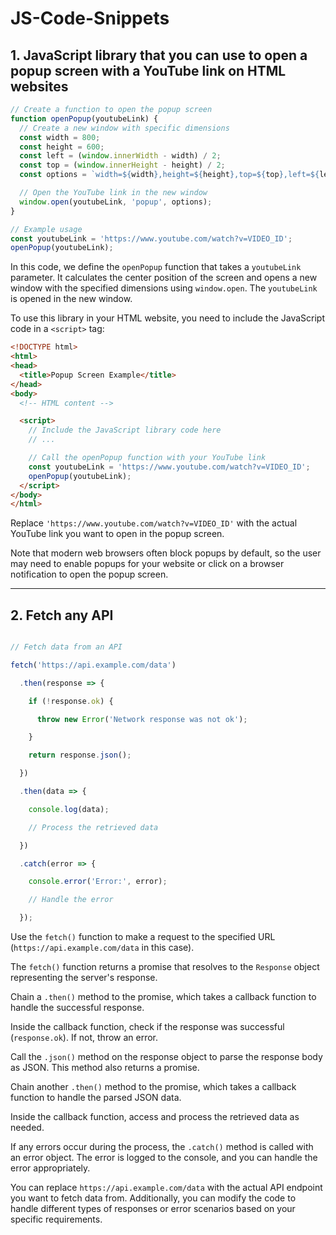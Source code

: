 # JS-Code-Snippets

## 1. JavaScript library that you can use to open a popup screen with a YouTube link on HTML websites

```javascript
// Create a function to open the popup screen
function openPopup(youtubeLink) {
  // Create a new window with specific dimensions
  const width = 800;
  const height = 600;
  const left = (window.innerWidth - width) / 2;
  const top = (window.innerHeight - height) / 2;
  const options = `width=${width},height=${height},top=${top},left=${left}`;

  // Open the YouTube link in the new window
  window.open(youtubeLink, 'popup', options);
}

// Example usage
const youtubeLink = 'https://www.youtube.com/watch?v=VIDEO_ID';
openPopup(youtubeLink);
```

In this code, we define the `openPopup` function that takes a `youtubeLink` parameter. It calculates the center position of the screen and opens a new window with the specified dimensions using `window.open`. The `youtubeLink` is opened in the new window.

To use this library in your HTML website, you need to include the JavaScript code in a `<script>` tag:

```html
<!DOCTYPE html>
<html>
<head>
  <title>Popup Screen Example</title>
</head>
<body>
  <!-- HTML content -->

  <script>
    // Include the JavaScript library code here
    // ...

    // Call the openPopup function with your YouTube link
    const youtubeLink = 'https://www.youtube.com/watch?v=VIDEO_ID';
    openPopup(youtubeLink);
  </script>
</body>
</html>
```

Replace `'https://www.youtube.com/watch?v=VIDEO_ID'` with the actual YouTube link you want to open in the popup screen.

Note that modern web browsers often block popups by default, so the user may need to enable popups for your website or click on a browser notification to open the popup screen.
*****

## 2. Fetch any API 

```javascript

// Fetch data from an API

fetch('https://api.example.com/data')

  .then(response => {

    if (!response.ok) {

      throw new Error('Network response was not ok');

    }

    return response.json();

  })

  .then(data => {

    console.log(data);

    // Process the retrieved data

  })

  .catch(error => {

    console.error('Error:', error);

    // Handle the error

  });

```


Use the `fetch()` function to make a request to the specified URL (`https://api.example.com/data` in this case).

The `fetch()` function returns a promise that resolves to the `Response` object representing the server's response.

Chain a `.then()` method to the promise, which takes a callback function to handle the successful response.

Inside the callback function, check if the response was successful (`response.ok`). If not, throw an error.

Call the `.json()` method on the response object to parse the response body as JSON. This method also returns a promise.

Chain another `.then()` method to the promise, which takes a callback function to handle the parsed JSON data.

Inside the callback function, access and process the retrieved data as needed.

If any errors occur during the process, the `.catch()` method is called with an error object. The error is logged to the console, and you can handle the error appropriately.

You can replace `https://api.example.com/data` with the actual API endpoint you want to fetch data from. Additionally, you can modify the code to handle different types of responses or error scenarios based on your specific requirements.

